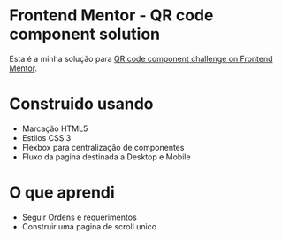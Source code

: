 # Frontend Mentor - QR code component solution

Esta é a minha solução para [QR code component challenge on Frontend Mentor](https://www.frontendmentor.io/challenges/qr-code-component-iux_sIO_H). 


# Construido usando

- Marcação HTML5
- Estilos CSS 3
- Flexbox para centralização de componentes
- Fluxo da pagina destinada a Desktop e Mobile


# O que aprendi

- Seguir Ordens e requerimentos
- Construir uma pagina de scroll unico
